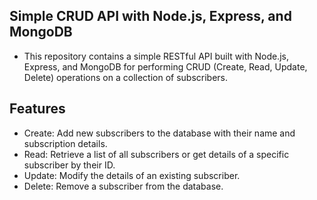 ## Simple CRUD API with Node.js, Express, and MongoDB
  - This repository contains a simple RESTful API built with Node.js, Express, and MongoDB for performing CRUD (Create, Read, Update, Delete) operations on a collection of subscribers.

## Features
  - Create: Add new subscribers to the database with their name and subscription details.
  - Read: Retrieve a list of all subscribers or get details of a specific subscriber by their ID.
  - Update: Modify the details of an existing subscriber.
  - Delete: Remove a subscriber from the database.
